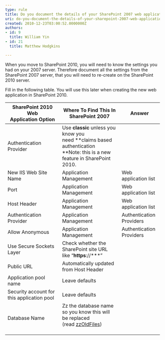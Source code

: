 ```yaml
---
type: rule
title: Do you document the details of your SharePoint 2007 web application
uri: do-you-document-the-details-of-your-sharepoint-2007-web-application
created: 2010-12-23T03:00:52.0000000Z
authors:
- id: 9
  title: William Yin
- id: 21
  title: Matthew Hodgkins

---
```


 
When you move to SharePoint 2010, you will need to know the settings you had on your 2007 server. 
Therefore document all the settings from the SharePoint 2007 server, that you will need to re-create on the SharePoint 2010 server.
 
Fill in the following table. You will use this later when creating the new web application in SharePoint 2010.


| **SharePoint 2010 Web Application Option** | **Where To Find This In SharePoint 2007** | **Answer** |
| --- | --- | --- |
| Authentication Provider | Use **classic** unless you know you need **claims based authentication <br>**Note: this is a new feature in SharePoint 2010. |  |
| New IIS Web Site Name | Application Management | Web application list | **Name Field** |  |
| Port | Application Management | Web application list | **URL Field**. <br>                     Port number will be listed on end of URL (if nothing its port 80) |  |
| Host Header | Application Management | Web application list | **URL Field** if a DNS name is used (not just the NetBIOS name). <br>                     If a DNS name is **NOT** used, leave this blank. |  |
| Authentication Provider | Application Management | Authentication Providers | (Click On the default zone if applicable) | **IIS Authentication Settings** field. |  |
| Allow Anonymous | Application Management | Authentication Providers | (Click On the default zone if applicable) | **Anonymous Access** field. |  |
| Use Secure Sockets Layer | Check whether the SharePoint site URL like “**https**://\*\*\*” |  |
| Public URL | Automatically updated from Host Header |  |
| Application pool name | Leave defaults |  |
| Security account for this application pool | Leave defaults |  |
| Database Name | Zz the database name so you know this will be replaced (read [zzOldFiles](/Management/RulesToSuccessfulProjects/Pages/ZZOldFiles.aspx))<br><br> |  |



